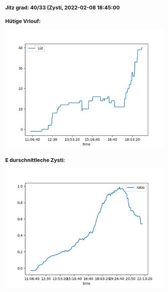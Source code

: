 ### Jitz grad: 40/33 (Zysti, 2022-02-08 18:45:00

### Hütige Vrlouf:
![Graph](Today.png)

### E durschnittleche Zysti:
![Graph](Zysti.png)